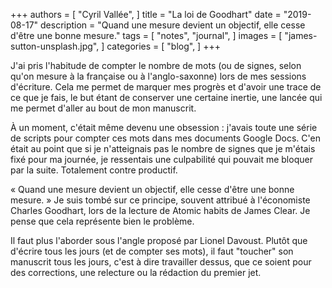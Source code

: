 +++
authors = [
    "Cyril Vallée",
]
title = "La loi de Goodhart"
date = "2019-08-17"
description = "Quand une mesure devient un objectif, elle cesse d'être une bonne mesure."
tags = [
    "notes",
    "journal",
]
images = [
    "james-sutton-unsplash.jpg",
]
categories = [
    "blog",
]
+++

J'ai pris l'habitude de compter le nombre de mots (ou de signes, selon qu'on mesure à la française ou à l'anglo-saxonne) lors de mes sessions d'écriture. Cela me permet de marquer mes progrès et d'avoir une trace de ce que je fais, le but étant de conserver une certaine inertie, une lancée qui me permet d'aller au bout de mon manuscrit.  

À un moment, c'était même devenu une obsession : j'avais toute une série de scripts pour compter ces mots dans mes documents Google Docs. C'en était au point que si je n'atteignais pas le nombre de signes que je m'étais fixé pour ma journée, je ressentais une culpabilité qui pouvait me bloquer par la suite.
Totalement contre productif.  

« Quand une mesure devient un objectif, elle cesse d'être une bonne mesure. » Je suis tombé sur ce principe, souvent attribué à l'économiste Charles Goodhart, lors de la lecture de Atomic habits de James Clear. Je pense que cela représente bien le problème.  

Il faut plus l'aborder sous l'angle proposé par Lionel Davoust. Plutôt que d'écrire tous les jours (et de compter ses mots), il faut "toucher" son manuscrit tous les jours, c'est à dire travailler dessus, que ce soient pour des corrections, une relecture ou la rédaction du premier jet.